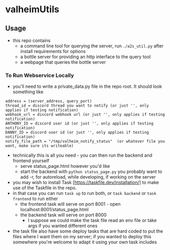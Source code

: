 # valheimUtils

## Usage

- this repo contains
    - a command line tool for querying the server, run `./a2s_util.py` after install requirements for options
    - a bottle server for providing an http interface to the query tool
    - a webpage that queries the bottle server

### To Run Webservice Locally

- you'll need to write a private_data.py file in the repo root.  It should look something like

```
address = (server_address, query_port)
thread_id = discord thread you want to notify (or just '', only applies if testing notification)
webhook_url = discord webhook url (or just '', only applies if testing notification)
ANTHONY_ID = discord user id (or just '', only applies if testing notification)
DANNY_ID = discord user id (or just '', only applies if testing notification)
notify_file_path = "/tmp/valheim_notify_status"  (or whatever file you want, make sure its writeable)
```

- technically this is all you need - you can then run the backend and frontend yourself
    - serve status_page.html however you'd like
    - start the backend with `python status_page.py`  you probably want to add -r, for autoreload, while developing, if working on the server
- you may wish to install Task [https://taskfile.dev/installation/] to make use of the Taskfile in the repo.
- in that case you can run `task up` to run both, or `task backend` or `task frontend` to run either
    - the frontend task will serve on port 8001 - open localhost:8001/status_page.html
    - the backend task will serve on port 8000
        - I suppose we could make the task file read an env file or take args if you wanted different ones
- the task file also have some deploy tasks that are hard coded to put the files where I want them on my server; if you wanted to deploy this somewhere you're welcome to adapt it using your own task includes
